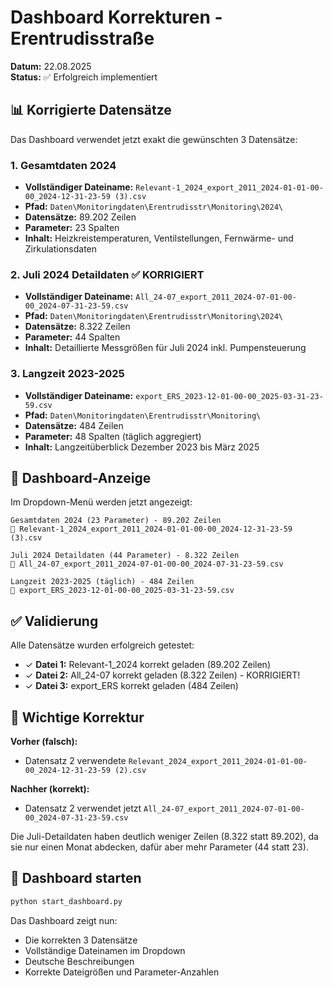 # Dashboard Korrekturen - Erentrudisstraße

**Datum:** 22.08.2025  
**Status:** ✅ Erfolgreich implementiert

## 📊 Korrigierte Datensätze

Das Dashboard verwendet jetzt exakt die gewünschten 3 Datensätze:

### 1. **Gesamtdaten 2024**
- **Vollständiger Dateiname:** `Relevant-1_2024_export_2011_2024-01-01-00-00_2024-12-31-23-59 (3).csv`
- **Pfad:** `Daten\Monitoringdaten\Erentrudisstr\Monitoring\2024\`
- **Datensätze:** 89.202 Zeilen
- **Parameter:** 23 Spalten
- **Inhalt:** Heizkreistemperaturen, Ventilstellungen, Fernwärme- und Zirkulationsdaten

### 2. **Juli 2024 Detaildaten** ✅ KORRIGIERT
- **Vollständiger Dateiname:** `All_24-07_export_2011_2024-07-01-00-00_2024-07-31-23-59.csv`
- **Pfad:** `Daten\Monitoringdaten\Erentrudisstr\Monitoring\2024\`
- **Datensätze:** 8.322 Zeilen
- **Parameter:** 44 Spalten  
- **Inhalt:** Detaillierte Messgrößen für Juli 2024 inkl. Pumpensteuerung

### 3. **Langzeit 2023-2025**
- **Vollständiger Dateiname:** `export_ERS_2023-12-01-00-00_2025-03-31-23-59.csv`
- **Pfad:** `Daten\Monitoringdaten\Erentrudisstr\Monitoring\`
- **Datensätze:** 484 Zeilen
- **Parameter:** 48 Spalten (täglich aggregiert)
- **Inhalt:** Langzeitüberblick Dezember 2023 bis März 2025

## 🎯 Dashboard-Anzeige

Im Dropdown-Menü werden jetzt angezeigt:

```
Gesamtdaten 2024 (23 Parameter) - 89.202 Zeilen
📁 Relevant-1_2024_export_2011_2024-01-01-00-00_2024-12-31-23-59 (3).csv

Juli 2024 Detaildaten (44 Parameter) - 8.322 Zeilen
📁 All_24-07_export_2011_2024-07-01-00-00_2024-07-31-23-59.csv

Langzeit 2023-2025 (täglich) - 484 Zeilen
📁 export_ERS_2023-12-01-00-00_2025-03-31-23-59.csv
```

## ✅ Validierung

Alle Datensätze wurden erfolgreich getestet:
- ✓ **Datei 1:** Relevant-1_2024 korrekt geladen (89.202 Zeilen)
- ✓ **Datei 2:** All_24-07 korrekt geladen (8.322 Zeilen) - KORRIGIERT!
- ✓ **Datei 3:** export_ERS korrekt geladen (484 Zeilen)

## 📝 Wichtige Korrektur

**Vorher (falsch):**
- Datensatz 2 verwendete `Relevant_2024_export_2011_2024-01-01-00-00_2024-12-31-23-59 (2).csv`

**Nachher (korrekt):**
- Datensatz 2 verwendet jetzt `All_24-07_export_2011_2024-07-01-00-00_2024-07-31-23-59.csv`

Die Juli-Detaildaten haben deutlich weniger Zeilen (8.322 statt 89.202), da sie nur einen Monat abdecken, dafür aber mehr Parameter (44 statt 23).

## 🚀 Dashboard starten

```bash
python start_dashboard.py
```

Das Dashboard zeigt nun:
- Die korrekten 3 Datensätze
- Vollständige Dateinamen im Dropdown
- Deutsche Beschreibungen
- Korrekte Dateigrößen und Parameter-Anzahlen